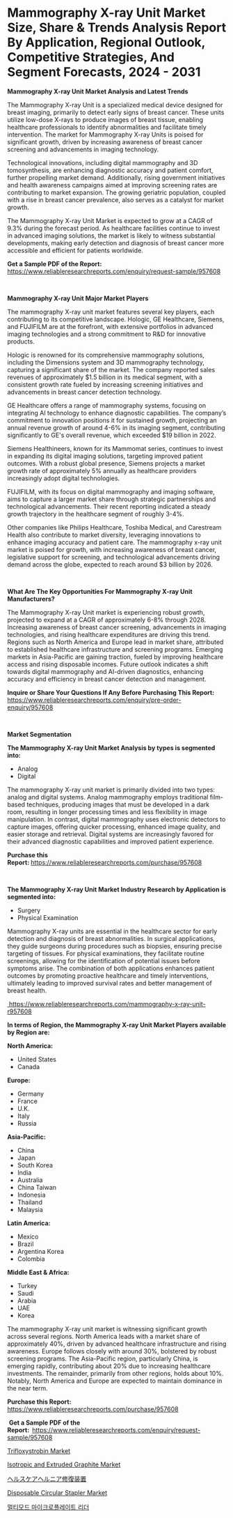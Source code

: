 <p><h1>Mammography X-ray Unit Market Size, Share & Trends Analysis Report By Application, Regional Outlook, Competitive Strategies, And Segment Forecasts, 2024 - 2031</h1></p><p><strong>Mammography X-ray Unit Market Analysis and Latest Trends</strong></p>
<p><p>The Mammography X-ray Unit is a specialized medical device designed for breast imaging, primarily to detect early signs of breast cancer. These units utilize low-dose X-rays to produce images of breast tissue, enabling healthcare professionals to identify abnormalities and facilitate timely intervention. The market for Mammography X-ray Units is poised for significant growth, driven by increasing awareness of breast cancer screening and advancements in imaging technology. </p><p>Technological innovations, including digital mammography and 3D tomosynthesis, are enhancing diagnostic accuracy and patient comfort, further propelling market demand. Additionally, rising government initiatives and health awareness campaigns aimed at improving screening rates are contributing to market expansion. The growing geriatric population, coupled with a rise in breast cancer prevalence, also serves as a catalyst for market growth.</p><p>The Mammography X-ray Unit Market is expected to grow at a CAGR of 9.3% during the forecast period. As healthcare facilities continue to invest in advanced imaging solutions, the market is likely to witness substantial developments, making early detection and diagnosis of breast cancer more accessible and efficient for patients worldwide.</p></p>
<p><strong>Get a Sample PDF of the Report:&nbsp;</strong> <a href="https://www.reliableresearchreports.com/enquiry/request-sample/957608">https://www.reliableresearchreports.com/enquiry/request-sample/957608</a></p>
<p>&nbsp;</p>
<p><strong>Mammography X-ray Unit Major Market Players</strong></p>
<p><p>The mammography X-ray unit market features several key players, each contributing to its competitive landscape. Hologic, GE Healthcare, Siemens, and FUJIFILM are at the forefront, with extensive portfolios in advanced imaging technologies and a strong commitment to R&D for innovative products.</p><p>Hologic is renowned for its comprehensive mammography solutions, including the Dimensions system and 3D mammography technology, capturing a significant share of the market. The company reported sales revenues of approximately $1.5 billion in its medical segment, with a consistent growth rate fueled by increasing screening initiatives and advancements in breast cancer detection technology.</p><p>GE Healthcare offers a range of mammography systems, focusing on integrating AI technology to enhance diagnostic capabilities. The company’s commitment to innovation positions it for sustained growth, projecting an annual revenue growth of around 4-6% in its imaging segment, contributing significantly to GE's overall revenue, which exceeded $19 billion in 2022.</p><p>Siemens Healthineers, known for its Mammomat series, continues to invest in expanding its digital imaging solutions, targeting improved patient outcomes. With a robust global presence, Siemens projects a market growth rate of approximately 5% annually as healthcare providers increasingly adopt digital technologies.</p><p>FUJIFILM, with its focus on digital mammography and imaging software, aims to capture a larger market share through strategic partnerships and technological advancements. Their recent reporting indicated a steady growth trajectory in the healthcare segment of roughly 3-4%.</p><p>Other companies like Philips Healthcare, Toshiba Medical, and Carestream Health also contribute to market diversity, leveraging innovations to enhance imaging accuracy and patient care. The mammography x-ray unit market is poised for growth, with increasing awareness of breast cancer, legislative support for screening, and technological advancements driving demand across the globe, expected to reach around $3 billion by 2026.</p></p>
<p>&nbsp;</p>
<p><strong>What Are The Key Opportunities For Mammography X-ray Unit Manufacturers?</strong></p>
<p><p>The Mammography X-ray Unit market is experiencing robust growth, projected to expand at a CAGR of approximately 6-8% through 2028. Increasing awareness of breast cancer screening, advancements in imaging technologies, and rising healthcare expenditures are driving this trend. Regions such as North America and Europe lead in market share, attributed to established healthcare infrastructure and screening programs. Emerging markets in Asia-Pacific are gaining traction, fueled by improving healthcare access and rising disposable incomes. Future outlook indicates a shift towards digital mammography and AI-driven diagnostics, enhancing accuracy and efficiency in breast cancer detection and management.</p></p>
<p><strong>Inquire or Share Your Questions If Any Before Purchasing This Report:</strong> <a href="https://www.reliableresearchreports.com/enquiry/pre-order-enquiry/957608">https://www.reliableresearchreports.com/enquiry/pre-order-enquiry/957608</a></p>
<p>&nbsp;</p>
<p><strong>Market Segmentation</strong></p>
<p><strong>The Mammography X-ray Unit Market Analysis by types is segmented into:</strong></p>
<p><ul><li>Analog</li><li>Digital</li></ul></p>
<p><p>The mammography X-ray unit market is primarily divided into two types: analog and digital systems. Analog mammography employs traditional film-based techniques, producing images that must be developed in a dark room, resulting in longer processing times and less flexibility in image manipulation. In contrast, digital mammography uses electronic detectors to capture images, offering quicker processing, enhanced image quality, and easier storage and retrieval. Digital systems are increasingly favored for their advanced diagnostic capabilities and improved patient experience.</p></p>
<p><strong>Purchase this Report:&nbsp;</strong><a href="https://www.reliableresearchreports.com/purchase/957608">https://www.reliableresearchreports.com/purchase/957608</a></p>
<p>&nbsp;</p>
<p><strong>The Mammography X-ray Unit Market Industry Research by Application is segmented into:</strong></p>
<p><ul><li>Surgery</li><li>Physical Examination</li></ul></p>
<p><p>Mammography X-ray units are essential in the healthcare sector for early detection and diagnosis of breast abnormalities. In surgical applications, they guide surgeons during procedures such as biopsies, ensuring precise targeting of tissues. For physical examinations, they facilitate routine screenings, allowing for the identification of potential issues before symptoms arise. The combination of both applications enhances patient outcomes by promoting proactive healthcare and timely interventions, ultimately leading to improved survival rates and better management of breast health.</p></p>
<p><a href="https://www.reliableresearchreports.com/mammography-x-ray-unit-r957608">&nbsp;https://www.reliableresearchreports.com/mammography-x-ray-unit-r957608</a></p>
<p><strong>In terms of Region, the Mammography X-ray Unit Market Players available by Region are:</strong></p>
<p>
    <p> <strong> North America: </strong>
        <ul>
            <li>United States</li>
            <li>Canada</li>
        </ul>
        </p> 
    <p> <strong> Europe: </strong>
        <ul>
            <li>Germany</li>
            <li>France</li>
            <li>U.K.</li>
            <li>Italy</li>
            <li>Russia</li>
        </ul>
        </p> 
    <p> <strong> Asia-Pacific: </strong>
        <ul>
            <li>China</li>
            <li>Japan</li>
            <li>South Korea</li>
            <li>India</li>
            <li>Australia</li>
            <li>China Taiwan</li>
            <li>Indonesia</li>
            <li>Thailand</li>
            <li>Malaysia</li>
        </ul>
        </p> 
    <p> <strong> Latin America: </strong>
        <ul>
            <li>Mexico</li>
            <li>Brazil</li>
            <li>Argentina Korea</li>
            <li>Colombia</li>
        </ul>
        </p> 
    <p> <strong> Middle East & Africa: </strong>
        <ul>
            <li>Turkey</li>
            <li>Saudi</li>
            <li>Arabia</li>
            <li>UAE</li>
            <li>Korea</li>
        </ul>
    </p>
    </p>
<p><p>The mammography X-ray unit market is witnessing significant growth across several regions. North America leads with a market share of approximately 40%, driven by advanced healthcare infrastructure and rising awareness. Europe follows closely with around 30%, bolstered by robust screening programs. The Asia-Pacific region, particularly China, is emerging rapidly, contributing about 20% due to increasing healthcare investments. The remainder, primarily from other regions, holds about 10%. Notably, North America and Europe are expected to maintain dominance in the near term.</p></p>
<p><strong>Purchase this Report: </strong><a href="https://www.reliableresearchreports.com/purchase/957608">https://www.reliableresearchreports.com/purchase/957608</a></p>
<p>&nbsp;<strong>Get a Sample PDF of the Report:&nbsp;&nbsp;</strong><a href="https://www.reliableresearchreports.com/enquiry/request-sample/957608">https://www.reliableresearchreports.com/enquiry/request-sample/957608</a></p>
<p><strong></strong></p>
<p><p><a href="https://issuu.com/reportprime-2/docs/trifloxystrobin-market-size-2030.pp_c0f1b4a217e064">Trifloxystrobin Market</a></p><p><a href="https://github.com/SamiaHussain82/Market-Research-Report-List-1/blob/main/isotropic-and-extruded-graphite-market.md">Isotropic and Extruded Graphite Market</a></p><p><a href="https://medium.com/@lavonnedefsmc/healthcare-hernia-repair-devices-market-%E3%81%AE%E3%82%B0%E3%83%AD%E3%83%BC%E3%83%90%E3%83%AB%E5%B8%82%E5%A0%B4%E6%A6%82%E8%A6%81%E3%81%AF-%E4%B8%96%E7%95%8C%E3%81%8A%E3%82%88%E3%81%B3%E4%B8%BB%E8%A6%81%E5%B8%82%E5%A0%B4%E3%81%AB%E3%81%8A%E3%81%91%E3%82%8B%E6%A5%AD%E7%95%8C%E3%81%AB%E5%BD%B1%E9%9F%BF%E3%82%92%E4%B8%8E%E3%81%88%E3%82%8B%E4%B8%BB%E8%A6%81%E3%81%AA%E3%83%88%E3%83%AC%E3%83%B3%E3%83%89%E3%81%AB%E3%81%A4%E3%81%84%E3%81%A6-%E7%8B%AC%E8%87%AA%E3%81%AE%E8%A6%96%E7%82%B9%E3%82%92%E6%8F%90%E4%BE%9B%E3%81%97%E3%81%BE%E3%81%99-146737d6dc2d">ヘルスケアヘルニア修復装置</a></p><p><a href="https://github.com/carengczpoe/Market-Research-Report-List-1/blob/main/disposable-circular-stapler-market.md">Disposable Circular Stapler Market</a></p><p><a href="https://medium.com/@ayesakhan333/multi-mode-microplate-reader-market-%EC%9D%98-%EA%B8%80%EB%A1%9C%EB%B2%8C-%EC%8B%9C%EC%9E%A5-%EA%B0%9C%EC%9A%94%EB%8A%94-%EC%A0%84-%EC%84%B8%EA%B3%84-%EB%B0%8F-%EC%A3%BC%EC%9A%94-%EC%8B%9C%EC%9E%A5%EC%9D%98-%EC%82%B0%EC%97%85%EC%97%90-%EC%98%81%ED%96%A5%EC%9D%84-%EB%AF%B8%EC%B9%98%EB%8A%94-%EC%A3%BC%EC%9A%94-%ED%8A%B8%EB%A0%8C%EB%93%9C%EC%97%90-%EB%8C%80%ED%95%9C-%EB%8F%85%ED%8A%B9%ED%95%9C-%EA%B4%80%EC%A0%90%EC%9D%84-5b07a42d31a4">멀티모드 마이크로플레이트 리더</a></p></p>
